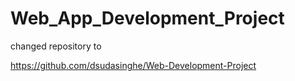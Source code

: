 # Web_App_Development_Project


changed repository to


https://github.com/dsudasinghe/Web-Development-Project
